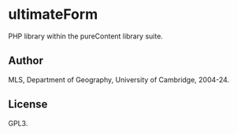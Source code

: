 # ultimateForm

PHP library within the pureContent library suite.


## Author

MLS, Department of Geography, University of Cambridge, 2004-24.


## License

GPL3.